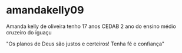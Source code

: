 # amandakelly09
Amanda kelly de oliveira
tenho 17 anos 
CEDAB
2 ano do ensino médio
cruzeiro do iguaçu

"Os planos de Deus são justos e certeiros! Tenha fé e confiança"
